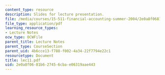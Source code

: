 ```yaml
---
content_type: resource
description: Slides for lecture presentation.
file: /media/courses/15-511-financial-accounting-summer-2004/2e0a8f0681b627456cbae06319aae443_lec11.pdf
file_type: application/pdf
learning_resource_types:
- Lecture Notes
ocw_type: OCWFile
parent_title: Lecture Notes
parent_type: CourseSection
parent_uid: 4b6cce13-f788-f002-4a34-22f7794e22c1
resourcetype: Document
title: lec11.pdf
uid: 2e0a8f06-81b6-2745-6cba-e06319aae443
---
```

